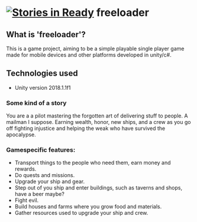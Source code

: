 [![Stories in Ready](https://badge.waffle.io/TheSaltySalmon/freeloader.png?label=ready&title=Ready)](https://waffle.io/TheSaltySalmon/freeloader)
freeloader
==========

## What is 'freeloader'?
This is a game project, aiming to be a simple playable single player game made for mobile devices and other platforms developed in unity/c#.

## Technologies used
- Unity version 2018.1.1f1

### Some kind of a story
You are a a pilot mastering the forgotten art of delivering stuff to people. A mailman I suppose.
Earning wealth, honor, new ships, and a crew as you go off fighting injustice and helping the weak who have survived the apocalypse.


### Gamespecific features:
* Transport things to the people who need them, earn money and rewards.
* Do quests and missions.
* Upgrade your ship and gear.
* Step out of you ship and enter buildings, such as taverns and shops, have a beer maybe?
* Fight evil.
* Build houses and farms where you grow food and materials.
* Gather resources used to upgrade your ship and crew.

